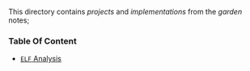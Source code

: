 This directory contains *projects* and *implementations* from the *garden* notes;

### Table Of Content

- [`ELF` Analysis](elf_analysis)
